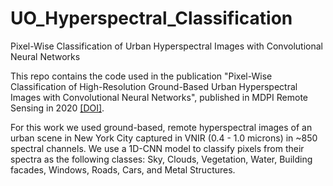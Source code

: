 # UO_Hyperspectral_Classification
Pixel-Wise Classification of Urban Hyperspectral Images with Convolutional Neural Networks


This repo contains the code used in the publication "Pixel-Wise Classification of High-Resolution Ground-Based Urban Hyperspectral Images with Convolutional Neural Networks", published in MDPI Remote Sensing in 2020 [[DOI]](https://doi.org/10.3390/rs12162540).

For this work we used ground-based, remote hyperspectral images of an urban scene in New York City captured in VNIR (0.4 - 1.0 microns) in ~850 spectral channels. We use a 1D-CNN model to classify pixels from their spectra as the following classes: Sky, Clouds, Vegetation, Water, Building facades, Windows, Roads, Cars, and Metal Structures.

